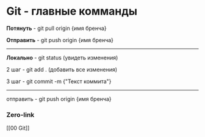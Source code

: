 # Git - главные комманды

**Потянуть** - git pull origin {имя бренча}

**Отправить** - git push origin {имя бренча}

---

**Локально** - git status (увидеть изменения)

2 шаг - git add . (добавить все изменения)

3 шаг - git commit -m {"Текст коммита"}

---

отправить - git push origin {имя бренча}


### Zero-link 
[[00 Git]]